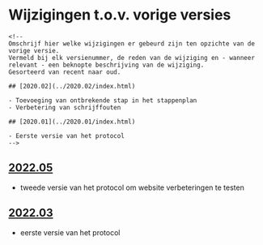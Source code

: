 # Wijzigingen t.o.v. vorige versies

```{=html}
<!--
Omschrijf hier welke wijzigingen er gebeurd zijn ten opzichte van de vorige versie. 
Vermeld bij elk versienummer, de reden van de wijziging en - wanneer relevant - een beknopte beschrijving van de wijziging.
Gesorteerd van recent naar oud. 

## [2020.02](../2020.02/index.html)

- Toevoeging van ontbrekende stap in het stappenplan
- Verbetering van schrijffouten

## [2020.01](../2020.01/index.html)

- Eerste versie van het protocol
-->
```
## [2022.05](../2022.05/index.html)

-   tweede versie van het protocol om website verbeteringen te testen

## [2022.03](../2022.03/index.html)

-   eerste versie van het protocol
